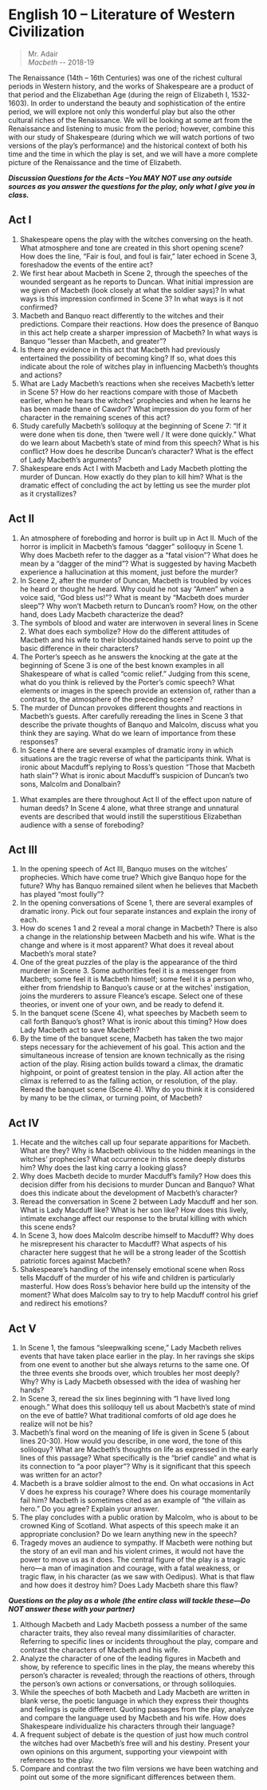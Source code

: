 # English 10 – Literature of Western Civilization                                        
> Mr. Adair\
> *Macbeth* -- 2018-19                                                                                                          
 
The Renaissance (14th – 16th Centuries) was one of the richest cultural periods in Western history, and the works of Shakespeare are a product of that period and the Elizabethan Age (during the reign of Elizabeth I, 1532-1603). In order to understand the beauty and sophistication of the entire period, we will explore not only this wonderful play but also the other cultural riches of the Renaissance. We will be looking at some art from the Renaissance and listening to music from the period; however, combine this with our study of Shakespeare (during which we will watch portions of two versions of the play’s performance) and the historical context of both his time and the time in which the play is set, and we will have a more complete picture of the Renaissance and the time of Elizabeth.
 
 
***Discussion Questions for the Acts –You MAY NOT use any outside sources as you answer the questions for the play, only what I give you in class.***
 
## Act I
 
 1. Shakespeare opens the play with the witches conversing on the heath.  What atmosphere and tone are created in this short opening scene?  How does the line, “Fair is foul, and foul is fair,” later echoed in Scene 3, foreshadow the events of the entire act?
 1. We first hear about Macbeth in Scene 2, through the speeches of the wounded sergeant as he reports to Duncan.  What initial impression are we given of Macbeth (look closely at what the soldier says)?  In what ways is this impression confirmed in Scene 3?  In what ways is it not confirmed?
 1. Macbeth and Banquo react differently to the witches and their predictions.  Compare their reactions.  How does the presence of Banquo in this act help create a sharper impression of Macbeth?  In what ways is Banquo “lesser than Macbeth, and greater”?
 1. Is there any evidence in this act that Macbeth had previously entertained the possibility of becoming king?  If so, what does this indicate about the role of witches play in influencing Macbeth’s thoughts and actions?
 1. What are Lady Macbeth’s reactions when she receives Macbeth’s letter in Scene 5?  How do her reactions compare with those of Macbeth earlier, when he hears the witches’ prophecies and when he learns he has been made thane of Cawdor?  What impression do you form of her character in the remaining scenes of this act?
 1. Study carefully Macbeth’s soliloquy at the beginning of Scene 7:  “If it were done when tis done, then ‘twere well / It were done quickly.”  What do we learn about Macbeth’s state of mind from this speech?  What is his conflict?  How does he describe Duncan’s character?  What is the effect of Lady Macbeth’s arguments?
 1. Shakespeare ends Act I with Macbeth and Lady Macbeth plotting the murder of Duncan.  How exactly do they plan to kill him?  What is the dramatic effect of concluding the act by letting us see the murder plot as it crystallizes?
 
## Act II
 
 1. An atmosphere of foreboding and horror is built up in Act II.  Much of the horror is implicit in Macbeth’s famous “dagger” soliloquy in Scene 1.  Why does Macbeth refer to the dagger as a “fatal vision”?  What does he mean by a “dagger of the mind”?  What is suggested by having Macbeth experience a hallucination at this moment, just before the murder?
 1. In Scene 2, after the murder of Duncan, Macbeth is troubled by voices he heard or thought he heard.  Why could he not say “Amen” when a voice said, “God bless us!”?  What is meant by “Macbeth does murder sleep”?  Why won’t Macbeth return to Duncan’s room?  How, on the other hand, does Lady Macbeth characterize the dead?
 1. The symbols of blood and water are interwoven in several lines in Scene 2.  What does each symbolize?  How do the different attitudes of Macbeth and his wife to their bloodstained hands serve to point up the basic difference in their characters?
 1. The Porter’s speech as he answers the knocking at the gate at the beginning of Scene 3 is one of the best known examples in all Shakespeare of what is called “comic relief.”  Judging from this scene, what do you think is relieved by the Porter’s comic speech?  What elements or images in the speech provide an extension of, rather than a contrast to, the atmosphere of the preceding scene?
 1. The murder of Duncan provokes different thoughts and reactions in Macbeth’s guests.  After carefully rereading the lines in Scene 3 that describe the private thoughts of Banquo and Malcolm, discuss what you think they are saying.  What do we learn of importance from these responses?
 1. In Scene 4 there are several examples of dramatic irony in which situations are the tragic reverse of what the participants think.  What is ironic about Macduff’s replying to Ross’s question “Those that Macbeth hath slain”?  What is ironic about Macduff’s suspicion of Duncan’s two sons, Malcolm and Donalbain?
 1) What examples are there throughout Act II of the effect upon nature of human deeds?  In Scene 4 alone, what three strange and unnatural events are described that would instill the superstitious Elizabethan audience with a sense of foreboding?
 
## Act III
 
 1. In the opening speech of Act III, Banquo muses on the witches’ prophecies.  Which have come true?  Which give Banquo hope for the future?  Why has Banquo remained silent when he believes that Macbeth has played “most foully”?
 1. In the opening conversations of Scene 1, there are several examples of dramatic irony.  Pick out four separate instances and explain the irony of each.
 1. How do scenes 1 and 2 reveal a moral change in Macbeth?  There is also a change in the relationship between Macbeth and his wife.  What is the change and where is it most apparent?  What does it reveal about Macbeth’s moral state?
 1. One of the great puzzles of the play is the appearance of the third murderer in Scene 3.  Some authorities feel it is a messenger from Macbeth; some feel it is Macbeth himself; some feel it is a person who, either from friendship to Banquo’s cause or at the witches’ instigation, joins the murderers to assure Fleance’s escape.  Select one of these theories, or invent one of your own, and be ready to defend it.
 1. In the banquet scene (Scene 4), what speeches by Macbeth seem to call forth Banquo’s ghost?  What is ironic about this timing?  How does Lady Macbeth act to save Macbeth?
 1. By the time of the banquet scene, Macbeth has taken the two major steps necessary for the achievement of his goal.  This action and the simultaneous increase of tension are known technically as the rising action of the play.  Rising action builds toward a climax, the dramatic highpoint, or point of greatest tension in the play.  All action after the climax is referred to as the falling action, or resolution, of the play.  Reread the banquet scene (Scene 4).  Why do you think it is considered by many to be the climax, or turning point, of Macbeth?
 
## Act IV
 
 1. Hecate and the witches call up four separate apparitions for Macbeth.  What are they?  Why is Macbeth oblivious to the hidden meanings in the witches’ prophecies?  What occurrence in this scene deeply disturbs him?  Why does the last king carry a looking glass?
 1. Why does Macbeth decide to murder Macduff’s family?  How does this decision differ from his decisions to murder Duncan and Banquo?  What does this indicate about the development of Macbeth’s character?
 1. Reread the conversation in Scene 2 between Lady Macduff and her son.  What is Lady Macduff like?  What is her son like?  How does this lively, intimate exchange affect our response to the brutal killing with which this scene ends?
 1. In Scene 3, how does Malcolm describe himself to Macduff?  Why does he misrepresent his character to Macduff?  What aspects of his character here suggest that he will be a strong leader of the Scottish patriotic forces against Macbeth?
 1. Shakespeare’s handling of the intensely emotional scene when Ross tells Macduff of the murder of his wife and children is particularly masterful.  How does Ross’s behavior here build up the intensity of the moment?  What does Malcolm say to try to help Macduff control his grief and redirect his emotions?
 
## Act V
 
 1) In Scene 1, the famous “sleepwalking scene,” Lady Macbeth relives events that have taken place earlier in the play.  In her ravings she skips from one event to another but she always returns to the same one.  Of the three events she broods over, which troubles her most deeply?  Why?  Why is Lady Macbeth obsessed with the idea of washing her hands?
 1) In Scene 3, reread the six lines beginning with “I have lived long enough.”  What does this soliloquy tell us about Macbeth’s state of mind on the eve of battle?  What traditional comforts of old age does he realize will not be his?
 1) Macbeth’s final word on the meaning of life is given in Scene 5 (about lines 20-30).  How would you describe, in one word, the tone of this soliloquy?  What are Macbeth’s thoughts on life as expressed in the early lines of this passage?  What specifically is the “brief candle” and what is its connection to “a poor player”?  Why is it significant that this speech was written for an actor?
 1) Macbeth is a brave soldier almost to the end.  On what occasions in Act V does he express his courage?  Where does his courage momentarily fail him?  Macbeth is sometimes cited as an example of “the villain as hero.”  Do you agree?  Explain your answer.
 1) The play concludes with a public oration by Malcolm, who is about to be crowned King of Scotland.  What aspects of this speech make it an appropriate conclusion?  Do we learn anything new in the speech?
 1) Tragedy moves an audience to sympathy.  If Macbeth were nothing but the story of an evil man and his violent crimes, it would not have the power to move us as it does.  The central figure of the play is a tragic hero—a man of imagination and courage, with a fatal weakness, or tragic flaw, in his character (as we saw with Oedipus).  What is that flaw and how does it destroy him?  Does Lady Macbeth share this flaw?
 
***Questions on the play as a whole (the entire class will tackle these—Do NOT answer these with your partner)***
 
 1. Although Macbeth and Lady Macbeth possess a number of the same character traits, they also reveal many dissimilarities of character.  Referring to specific lines or incidents throughout the play, compare and contrast the characters of Macbeth and his wife.
 1. Analyze the character of one of the leading figures in Macbeth and show, by reference to specific lines in the play, the means whereby this person’s character is revealed; through the reactions of others, through the person’s own actions or conversations, or through soliloquies.
 1. While the speeches of both Macbeth and Lady Macbeth are written in blank verse, the poetic language in which they express their thoughts and feelings is quite different.  Quoting passages from the play, analyze and compare the language used by Macbeth and his wife.  How does Shakespeare individualize his characters through their language?
 1. A frequent subject of debate is the question of just how much control the witches had over Macbeth’s free will and his destiny.  Present your own opinions on this argument, supporting your viewpoint with references to the play.
 1. Compare and contrast the two film versions we have been watching and point out some of the more significant differences between them.
 
 
